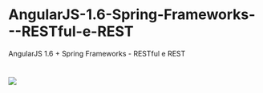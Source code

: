# AngularJS-1.6-Spring-Frameworks---RESTful-e-REST
AngularJS 1.6 + Spring Frameworks -  RESTful e REST
# [![](http://img.youtube.com/vi/bsfKs3wIizA/0.jpg)](http://www.youtube.com/watch?v=bsfKs3wIizA "LIVRARIA ONLINE JAVA")
